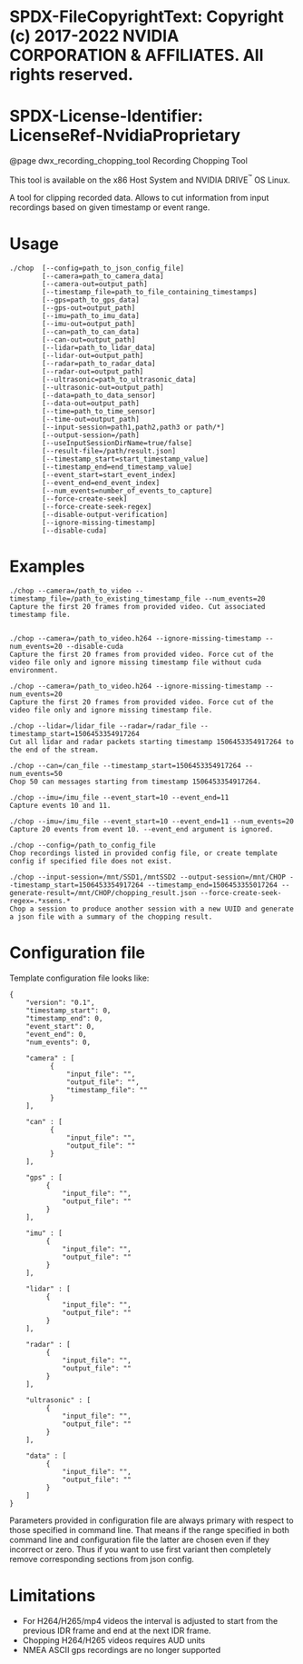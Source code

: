 # SPDX-FileCopyrightText: Copyright (c) 2017-2022 NVIDIA CORPORATION & AFFILIATES. All rights reserved.
# SPDX-License-Identifier: LicenseRef-NvidiaProprietary

@page dwx_recording_chopping_tool Recording Chopping Tool

This tool is available on the x86 Host System and NVIDIA DRIVE<sup>&trade;</sup> OS Linux.

A tool for clipping recorded data. Allows to cut information from input recordings
based on given timestamp or event range.

# Usage

    ./chop  [--config=path_to_json_config_file]
            [--camera=path_to_camera_data]
            [--camera-out=output_path]
            [--timestamp_file=path_to_file_containing_timestamps]
            [--gps=path_to_gps_data]
            [--gps-out=output_path]
            [--imu=path_to_imu_data]
            [--imu-out=output_path]
            [--can=path_to_can_data]
            [--can-out=output_path]
            [--lidar=path_to_lidar_data]
            [--lidar-out=output_path]
            [--radar=path_to_radar_data]
            [--radar-out=output_path]
            [--ultrasonic=path_to_ultrasonic_data]
            [--ultrasonic-out=output_path]
            [--data=path_to_data_sensor]
            [--data-out=output_path]
            [--time=path_to_time_sensor]
            [--time-out=output_path]
            [--input-session=path1,path2,path3 or path/*]
            [--output-session=/path]
            [--useInputSessionDirName=true/false]
            [--result-file=/path/result.json]
            [--timestamp_start=start_timestamp_value]
            [--timestamp_end=end_timestamp_value]
            [--event_start=start_event_index]
            [--event_end=end_event_index]
            [--num_events=number_of_events_to_capture]
            [--force-create-seek]
            [--force-create-seek-regex]
            [--disable-output-verification]
            [--ignore-missing-timestamp]
            [--disable-cuda]

# Examples

    ./chop --camera=/path_to_video --timestamp_file=/path_to_existing_timestamp_file --num_events=20
    Capture the first 20 frames from provided video. Cut associated timestamp file.


    ./chop --camera=/path_to_video.h264 --ignore-missing-timestamp --num_events=20 --disable-cuda
    Capture the first 20 frames from provided video. Force cut of the video file only and ignore missing timestamp file without cuda environment.

    ./chop --camera=/path_to_video.h264 --ignore-missing-timestamp --num_events=20
    Capture the first 20 frames from provided video. Force cut of the video file only and ignore missing timestamp file.

    ./chop --lidar=/lidar_file --radar=/radar_file --timestamp_start=1506453354917264
    Cut all lidar and radar packets starting timestamp 1506453354917264 to the end of the stream.

    ./chop --can=/can_file --timestamp_start=1506453354917264 --num_events=50
    Chop 50 can messages starting from timestamp 1506453354917264.

    ./chop --imu=/imu_file --event_start=10 --event_end=11
    Capture events 10 and 11.

    ./chop --imu=/imu_file --event_start=10 --event_end=11 --num_events=20
    Capture 20 events from event 10. --event_end argument is ignored.

    ./chop --config=/path_to_config_file
    Chop recordings listed in provided config file, or create template config if specified file does not exist.

    ./chop --input-session=/mnt/SSD1,/mntSSD2 --output-session=/mnt/CHOP --timestamp_start=1506453354917264 --timestamp_end=1506453355017264 --generate-result=/mnt/CHOP/chopping_result.json --force-create-seek-regex=.*xsens.*
    Chop a session to produce another session with a new UUID and generate a json file with a summary of the chopping result.

# Configuration file

Template configuration file looks like:

```
{
    "version": "0.1",
    "timestamp_start": 0,
    "timestamp_end": 0,
    "event_start": 0,
    "event_end": 0,
    "num_events": 0,

    "camera" : [
          {
              "input_file": "",
              "output_file": "",
              "timestamp_file": ""
          }
    ],

    "can" : [
          {
              "input_file": "",
              "output_file": ""
          }
    ],

    "gps" : [
         {
             "input_file": "",
             "output_file": ""
         }
    ],

    "imu" : [
         {
             "input_file": "",
             "output_file": ""
         }
    ],

    "lidar" : [
         {
             "input_file": "",
             "output_file": ""
         }
    ],

    "radar" : [
         {
             "input_file": "",
             "output_file": ""
         }
    ],

    "ultrasonic" : [
         {
             "input_file": "",
             "output_file": ""
         }
    ],

    "data" : [
         {
             "input_file": "",
             "output_file": ""
         }
    ]
}
```

Parameters provided in configuration file are always primary with respect to those specified in command line.
That means if the range specified in both command line and configuration file the latter are chosen even if
they incorrect or zero. Thus if you want to use first variant then completely remove corresponding sections
from json config.

# Limitations

- For H264/H265/mp4 videos the interval is adjusted to start from the previous IDR frame and end at the next IDR frame.
- Chopping H264/H265 videos requires AUD units
- NMEA ASCII gps recordings are no longer supported

